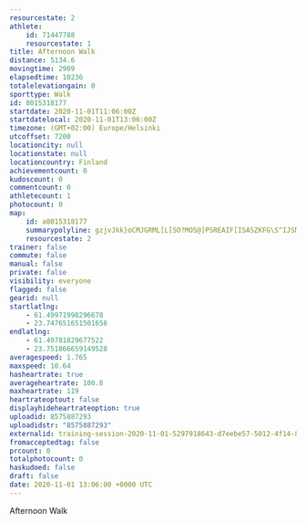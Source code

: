 ```yaml
---
resourcestate: 2
athlete:
    id: 71447788
    resourcestate: 1
title: Afternoon Walk
distance: 5134.6
movingtime: 2909
elapsedtime: 10236
totalelevationgain: 0
sporttype: Walk
id: 8015318177
startdate: 2020-11-01T11:06:00Z
startdatelocal: 2020-11-01T13:06:00Z
timezone: (GMT+02:00) Europe/Helsinki
utcoffset: 7200
locationcity: null
locationstate: null
locationcountry: Finland
achievementcount: 0
kudoscount: 0
commentcount: 0
athletecount: 1
photocount: 0
map:
    id: a8015318177
    summarypolyline: gzjvJkk}oCMJGRML[L[SO?MOS@]PSREAIF[ISASZKFG\S^IJSMo@i@_@Oc@w@QCOg@?QEMIIICIFE?KKMGY{@AQEQ?SYsAQa@SQSYGSAMe@y@Qo@KQOo@MY@}@YuACk@Fc@T[DU@UHi@@_@JcAA[MU?MEOICKYMQQJEJWXKTOTE@e@~@KCBZERCXDXAR_@nC@?G?DH?RBFD??EAq@Go@O{@s@wFOk@Gg@Oi@Iq@SiAI{@UuAG_AGKm@mC]k@G?EFEd@J|@h@pARfBPp@HLVTB?\QD?LQJY`@yAZe@D?HVRPJCJFFELg@\sB`@oAv@k@JCXWVCPHDA`@OJKNGPUT_@JYPk@^cB@_@IuA?gAD{@HaAH]AURk@P}APcAF[JS@_@HUEK?QhBqDI^?CFCBG@QAFBEC[AWDe@BID@DHFl@LFTZ`@b@LFFHNL\LNNNDVAL@BIPMD?\[BON@`@WLAASBGDADQHGLWJEDMFXHFP?Xe@f@i@TIZWJ?BINQRAJDHCHED@L?RFN@DARHJ?NLLFf@r@JDVBHF|@iADo@DL?YBDD?@E@HF@?c@BKFENUJYTYRCDCDMD?LKL?N[Vw@FEZF@HLR@p@DJNJ@HTBBCF@HEJBBBTEL?^LF?b@G@a@?e@DOb@e@DKLODAdAwAFEF@FCHHDE@MB@HJFBBDJBd@b@HBJHn@bADBJ@JKZs@fLaA`AwBa@rBD}@I^AJDHFAB@s@pDFU?NDPIh@BE@@BCf@uBj@cBJIBBPCHBDCFDBvAFf@C\BH@~@BPJT?r@Bh@Al@Dl@CdABTApABh@@dBFr@Gf@AdA@XA|@B^An@KpCACU?ABCVGLBD?JW`ACDMH?BORKFALKSE?G?QJWBK?GQEEKH]{@a@qBMSKAABCCw@gBKKKCC?]c@C?OBMCOB{@d@UTSJM@SLG@m@RQBaAb@KLYNId@M@QCELEBE?]b@GAMHINGTGDGNAv@HNL@Fv@CVIZOJALk@jAWXU^MFK?Y^YK[ES?IMCcA
    resourcestate: 2
trainer: false
commute: false
manual: false
private: false
visibility: everyone
flagged: false
gearid: null
startlatlng:
    - 61.49971998296678
    - 23.747651651501656
endlatlng:
    - 61.49781829677522
    - 23.751866659149528
averagespeed: 1.765
maxspeed: 10.64
hasheartrate: true
averageheartrate: 100.8
maxheartrate: 119
heartrateoptout: false
displayhideheartrateoption: true
uploadid: 8575887293
uploadidstr: "8575887293"
externalid: training-session-2020-11-01-5297918643-d7eebe57-5012-4f14-8a28-c2cdef9b17e4.fit
fromacceptedtag: false
prcount: 0
totalphotocount: 0
haskudoed: false
draft: false
date: 2020-11-01 13:06:00 +0000 UTC
---
```

Afternoon Walk